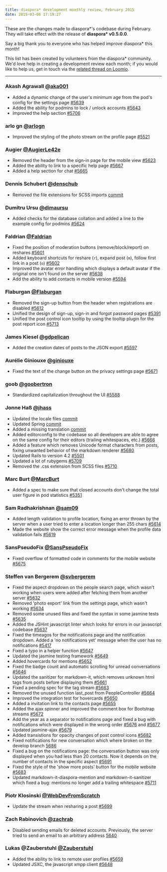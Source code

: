 ```yaml
---
title: diaspora* development monthly review, February 2015
date: 2015-03-06 17:19:27
---
```


These are the changes made to diaspora\*'s codebase during February. They will take effect with the release of **diaspora\* v0.5.0.0**.

Say a big thank you to everyone who has helped improve diaspora* this month!

This list has been created by volunteers from the diaspora* community. We'd love help in creating a development review each month; if you would like to help us, get in touch via the [related thread on Loomio](https://www.loomio.org/d/rcQeDaEf/monthly-development-review).

-----

### **Akash Agrawall** [@aka001](https://github.com/aka001)
* Added a dynamic change of the user's minimum age from the pod's config for the settings page [#5639](https://github.com/diaspora/diaspora/pull/5639)
* Added the ability for podmins to lock / unlock accounts [#5643](https://github.com/diaspora/diaspora/pull/5643)
* Improved the help section [#5706](https://github.com/diaspora/diaspora/pull/5706)

### **arlo gn** [@arlogn](https://github.com/arlogn)
* Improved the styling of the photo stream on the profile page [#5521](https://github.com/diaspora/diaspora/pull/5521)

### **Augier** [@AugierLe42e](https://github.com/AugierLe42e)
* Removed the header from the sign-in page for the mobile view [#5623](https://github.com/diaspora/diaspora/pull/5623)
* Added the ability to link to a specific help page [#5667](https://github.com/diaspora/diaspora/pull/5667)
* Added a help section for chat [#5665](https://github.com/diaspora/diaspora/pull/5665)

### **Dennis Schubert** [@denschub](https://github.com/denschub)
* Removed the file extensions for SCSS imports [commit](https://github.com/diaspora/diaspora/commit/ab4e04e8c459164c2933c401b2c928abc5bd7877)

### **Dumitru Ursu** [@dimaursu](https://github.com/dimaursu)
* Added checks for the database collation and added a line to the example config for podmins [#5624](https://github.com/diaspora/diaspora/pull/5624)

### **Faldrian** [@Faldrian](https://github.com/Faldrian)
* Fixed the position of moderation buttons (remove/block/report) on reshares [#5601](https://github.com/diaspora/diaspora/pull/5601)
* Added keyboard shortcuts for reshare (`r`), expand post (`m`), follow first link in a post (`o`) [#5602](https://github.com/diaspora/diaspora/pull/5602)
* Improved the avatar error handling which displays a default avatar if the original one isn't found on the server [#5638](https://github.com/diaspora/diaspora/pull/5638)
* Add the ability to add contacts in mobile version [#5594](https://github.com/diaspora/diaspora/pull/5594)

### **Flaburgan** [@Flaburgan](https://github.com/Flaburgan)
* Removed the sign-up button from the header when registrations are disabled [#5612](https://github.com/diaspora/diaspora/pull/5612)
* Unified the design of sign-up, sign-in and forgot password pages [#5391](https://github.com/diaspora/diaspora/pull/5391)
* Unified the post control icon tooltip by using the tooltip plugin for the post report icon [#5713](https://github.com/diaspora/diaspora/pull/5713)

### **James Kiesel** [@gdpelican](https://github.com/gdpelican)
* Added the creation dates of posts to the JSON export [#5597](https://github.com/diaspora/diaspora/pull/5597)

### **Aurélie Giniouxe** [@giniouxe](https://github.com/giniouxe)
* Fixed the text of the change button on the privacy settings page [#5671](https://github.com/diaspora/diaspora/pull/5671)

### **goob** [@goobertron](https://github.com/goobertron)
* Standardized capitalization throughout the UI [#5588](https://github.com/diaspora/diaspora/pull/5588)

### **Jonne Haß** [@jhass](https://github.com/jhass)
* Updated the locale files [commit](https://github.com/diaspora/diaspora/commit/02071fcf517672c3a4e351be181cec6f9c64b0d8)
* Updated Spring [commit](https://github.com/diaspora/diaspora/commit/e9179e33eaa25cf8b6e2ba1a9b185a71913bbfe6)
* Added a missing translation [commit](https://github.com/diaspora/diaspora/commit/f980eba0a3142722c6d11c4b4e2ac19804a77bfc)
* Added editorconfig to the codebase so all developers are able to agree on the same config for their editors (trailing whitespaces, etc.) [#5666](https://github.com/diaspora/diaspora/pull/5666)
* Added a feature which removes Unicode format characters from posts, fixing unwanted behavior of the markdown renderer [#5680](https://github.com/diaspora/diaspora/pull/5680)
* Updated Rails to version 4.2 [#5501](https://github.com/diaspora/diaspora/pull/5501)
* Updated a lot of rubygems [#5709](https://github.com/diaspora/diaspora/pull/5709)
* Removed the .css extension from SCSS files [#5710](https://github.com/diaspora/diaspora/pull/5710)

### **Marc Burt** [@MarcBurt](https://github.com/MarcBurt)
* Added a spec to make sure that closed accounts don't change the total user figure in pod statistics [#5351](https://github.com/diaspora/diaspora/pull/5351)

### **Sam Radhakrishnan** [@sam09](https://github.com/sam09)
* Added length validation to profile location, fixing an error thrown by the server when a user tried to enter a location longer than 255 chars [#5614](https://github.com/diaspora/diaspora/pull/5614)
* Made the website show the correct error message when the profile data validation fails [#5619](http://github.com/diaspora/diaspora/pull/5619)

### **SansPseudoFix** [@SansPseudoFix](https://github.com/SansPseudoFix)
* Fixed overflow of formatted code in comments for the mobile website [#5675](https://github.com/diaspora/diaspora/pull/5675)

### **Steffen van Bergerem** [@svbergerem](https://github.com/svbergerem)
* Fixed the aspect dropdown on the people search page, which wasn't working when users were added after fetching them from another server [#5632](https://github.com/diaspora/diaspora/pull/5632)
* Removed 'photo export' link from the settings page, which wasn't working [#5634](https://github.com/diaspora/diaspora/pull/5634)
* Removed some unused files and fixed the syntax in some jasmine tests [#5635](https://github.com/diaspora/diaspora/pull/5635)
* Added the JSHint javascript linter which looks for errors in our javascript codebase [#5637](https://github.com/diaspora/diaspora/pull/5637)
* Fixed the timeagos for the notifications page and the notification dropdown. Added a 'no notifications yet' message when the user has no notifications [#5417](https://github.com/diaspora/diaspora/pull/5417)
* Fixed a typo in a helper function [#5647](https://github.com/diaspora/diaspora/pull/5647)
* Updated the jasmine testing framework [#5649](https://github.com/diaspora/diaspora/pull/5649)
* Added hovercards for mentions [#5652](https://github.com/diaspora/diaspora/pull/5652)
* Fixed the badge count and automatic scrolling for unread conversations [#5646](https://github.com/diaspora/diaspora/pull/5646)
* Updated the sanitizer for markdown-it, which removes unknown html tags from posts before displaying them [#5661](https://github.com/diaspora/diaspora/pull/5661)
* Fixed a pending spec for the tag stream [#5663](https://github.com/diaspora/diaspora/pull/5663)
* Removed the unused function last_post from PeopleController [#5664](https://github.com/diaspora/diaspora/pull/5664)
* Improved the integration test for hovercards [#5650](https://github.com/diaspora/diaspora/pull/5650)
* Added a invitation link to the contacts page [#5655](https://github.com/diaspora/diaspora/pull/5655)
* Added the ajax spinner and improved the comment box for Bootstrap streams [#5672](https://github.com/diaspora/diaspora/pull/5672)
* Add the year as a separator to notifications page and fixed a bug with notifications which were displayed in the wrong order [#5676](https://github.com/diaspora/diaspora/pull/5676) and [#5677](https://github.com/diaspora/diaspora/pull/5677)
* Updated jasmine-ajax [#5679](https://github.com/diaspora/diaspora/pull/5679)
* Added transistions for opacity changes of post control icons [#5682](https://github.com/diaspora/diaspora/pull/5682)
* Fixed notifications for new conversation which where broken on the develop branch [5686](https://github.com/diaspora/diaspora/pull/5686)
* Fixed a bug on the notifications page: the conversation button was only displayed when you had less than 20 contacts. Now it depends on the number of contacts in the specific aspect [#5691](https://github.com/diaspora/diaspora/pull/5691)
* Fixed the style of the 'show more posts' button for the mobile website [#5683](https://github.com/diaspora/diaspora/pull/5683)
* Updated markdown-it-diaspora-mention and markdown-it-sanitizer which fixed a bug: mentions no longer add a trailing whitespace [#5711](https://github.com/diaspora/diaspora/pull/5711)

### **Piotr Klosinski** [@WebDevFromScratch](https://github.com/WebDevFromScratch)
* Update the stream when resharing a post [#5699](https://github.com/diaspora/diaspora/pull/5699)

### **Zach Rabinovich** [@zachrab](https://github.com/zachrab)
* Disabled sending emails for deleted accounts. Previously, the server tried to send an email to an arbitrary address [5640](https://github.com/diaspora/diaspora/pull/5640)

### **Lukas @Zauberstuhl** [@Zauberstuhl](https://github.com/Zauberstuhl)
* Added the ability to link to remote user profiles [#5659](https://github.com/diaspora/diaspora/pull/5659)
* Updated JSXC, the javascript xmpp client [#5648](https://github.com/diaspora/diaspora/pull/5648)
